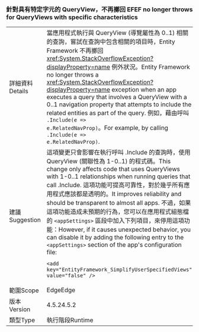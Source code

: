 ### <a name="ef-no-longer-throws-for-queryviews-with-specific-characteristics"></a><span data-ttu-id="b261e-101">針對具有特定字元的 QueryView，不再擲回 EF</span><span class="sxs-lookup"><span data-stu-id="b261e-101">EF no longer throws for QueryViews with specific characteristics</span></span>

|   |   |
|---|---|
|<span data-ttu-id="b261e-102">詳細資料</span><span class="sxs-lookup"><span data-stu-id="b261e-102">Details</span></span>|<span data-ttu-id="b261e-103">當應用程式執行與 QueryView (導覽屬性為 0..1) 相關的查詢，嘗試在查詢中包含相關的項目時，Entity Framework 不再擲回 <xref:System.StackOverflowException?displayProperty=name> 例外狀況。</span><span class="sxs-lookup"><span data-stu-id="b261e-103">Entity Framework no longer throws a <xref:System.StackOverflowException?displayProperty=name> exception when an app executes a query that involves a QueryView with a 0..1 navigation property that attempts to include the related entities as part of the query.</span></span> <span data-ttu-id="b261e-104">例如，藉由呼叫 <code>.Include(e =&gt; e.RelatedNavProp)</code>。</span><span class="sxs-lookup"><span data-stu-id="b261e-104">For example, by calling <code>.Include(e =&gt; e.RelatedNavProp)</code>.</span></span>|
|<span data-ttu-id="b261e-105">建議</span><span class="sxs-lookup"><span data-stu-id="b261e-105">Suggestion</span></span>|<span data-ttu-id="b261e-106">這項變更只會影響在執行呼叫 .Include 的查詢時，使用 QueryView (關聯性為 1-0..1) 的程式碼。</span><span class="sxs-lookup"><span data-stu-id="b261e-106">This change only affects code that uses QueryViews with 1-0..1 relationships when running queries that call .Include.</span></span> <span data-ttu-id="b261e-107">這項功能可提高可靠性，對於幾乎所有應用程式應該都是透明的。</span><span class="sxs-lookup"><span data-stu-id="b261e-107">It improves reliability and should be transparent to almost all apps.</span></span> <span data-ttu-id="b261e-108">不過，如果這項功能造成未預期的行為，您可以在應用程式組態檔的 <code>&lt;appSettings&gt;</code> 區段中加入下列項目，來停用這項功能：</span><span class="sxs-lookup"><span data-stu-id="b261e-108">However, if it causes unexpected behavior, you can disable it by adding the following entry to the <code>&lt;appSettings&gt;</code> section of the app's configuration file:</span></span><pre><code class="language-xml">&lt;add key=&quot;EntityFramework_SimplifyUserSpecifiedViews&quot; value=&quot;false&quot; /&gt;&#13;&#10;</code></pre>|
|<span data-ttu-id="b261e-109">範圍</span><span class="sxs-lookup"><span data-stu-id="b261e-109">Scope</span></span>|<span data-ttu-id="b261e-110">Edge</span><span class="sxs-lookup"><span data-stu-id="b261e-110">Edge</span></span>|
|<span data-ttu-id="b261e-111">版本</span><span class="sxs-lookup"><span data-stu-id="b261e-111">Version</span></span>|<span data-ttu-id="b261e-112">4.5.2</span><span class="sxs-lookup"><span data-stu-id="b261e-112">4.5.2</span></span>|
|<span data-ttu-id="b261e-113">類型</span><span class="sxs-lookup"><span data-stu-id="b261e-113">Type</span></span>|<span data-ttu-id="b261e-114">執行階段</span><span class="sxs-lookup"><span data-stu-id="b261e-114">Runtime</span></span>|

